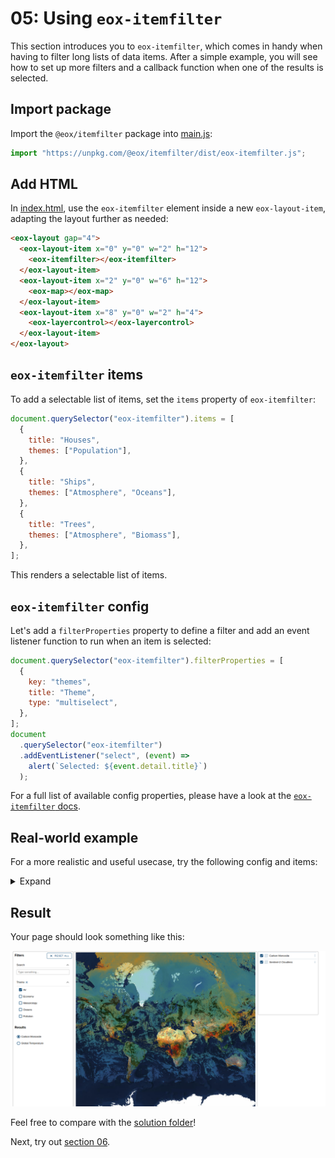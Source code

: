 # 05: Using `eox-itemfilter`

This section introduces you to `eox-itemfilter`, which comes in handy when having to filter long lists of data items. After a simple example, you will see how to set up more filters and a callback function when one of the results is selected.

## Import package

Import the `@eox/itemfilter` package into [main.js](./main.js):

```js
import "https://unpkg.com/@eox/itemfilter/dist/eox-itemfilter.js";
```

## Add HTML

In [index.html](./index.html), use the `eox-itemfilter` element inside a new `eox-layout-item`, adapting the layout further as needed:

```html
<eox-layout gap="4">
  <eox-layout-item x="0" y="0" w="2" h="12">
    <eox-itemfilter></eox-itemfilter>
  </eox-layout-item>
  <eox-layout-item x="2" y="0" w="6" h="12">
    <eox-map></eox-map>
  </eox-layout-item>
  <eox-layout-item x="8" y="0" w="2" h="4">
    <eox-layercontrol></eox-layercontrol>
  </eox-layout-item>
</eox-layout>
```

## `eox-itemfilter` items

To add a selectable list of items, set the `items` property of `eox-itemfilter`:

```js
document.querySelector("eox-itemfilter").items = [
  {
    title: "Houses",
    themes: ["Population"],
  },
  {
    title: "Ships",
    themes: ["Atmosphere", "Oceans"],
  },
  {
    title: "Trees",
    themes: ["Atmosphere", "Biomass"],
  },
];
```

This renders a selectable list of items.

## `eox-itemfilter` config

Let's add a `filterProperties` property to define a filter and add an event listener function to run when an item is selected:

```js
document.querySelector("eox-itemfilter").filterProperties = [
  {
    key: "themes",
    title: "Theme",
    type: "multiselect",
  },
];
document
  .querySelector("eox-itemfilter")
  .addEventListener("select", (event) =>
    alert(`Selected: ${event.detail.title}`)
  );
```

For a full list of available config properties, please have a look at the [`eox-itemfilter` docs](https://eox-a.github.io/EOxElements/?path=/docs/elements-eox-itemfilter--docs).

## Real-world example

For a more realistic and useful usecase, try the following config and items:

<details>
<summary>Expand</summary>

```js
Object.assign(document.querySelector("eox-itemfilter"), {
  filterProperties: [
    // added full-text search filter
    {
      keys: ["title"],
      title: "Search",
      type: "text",
      expanded: true,
    },
    {
      key: "themes",
      title: "Theme",
      type: "multiselect",
      expanded: true,
    },
  ],
  items: [
    {
      title: "Global Temperature",
      id: "global-temperature",
      themes: ["Air", "Meteorology"],
      stac: "https://eurodatacube.github.io/eodash-catalog/RACE/meteorological_variables/temperature/collection.json",
    },
    {
      title: "Carbon Monoxide",
      id: "carbon-monoxide",
      themes: ["Air", "Pollution"],
      stac: "https://eurodatacube.github.io/eodash-catalog/RACE/global_parameters/CO_3_daily/collection.json",
    },
    {
      title: "Vessel Density",
      id: "vessel-density",
      themes: ["Economy", "Oceans"],
      stac: "https://eurodatacube.github.io/eodash-catalog/RACE/vessel_density/vessel_density_all/collection.json",
    },
  ],
});
document.querySelector("eox-itemfilter").addEventListener("select", (event) => {
  const item = event.detail;
  const eoxMap = document.querySelector("eox-map");
  // fetch the STAC collection
  fetch(item.stac)
    .then((response) => response.json())
    .then((json) => {
      // find the link with `rel` "wms"
      const wmsLink = json.links.find((l) => l.rel === "wms");
      // push the new layer definition to the eox-map layers
      eoxMap.layers = [
        {
          type: "Tile",
          properties: {
            id: item.id,
            title: item.title,
          },
          source: {
            type: "TileWMS",
            url: wmsLink.href,
            params: {
              LAYERS: wmsLink["wms:layers"],
            },
          },
        },
        ...eoxMap.layers,
      ];
    });
});
```

</details>

## Result

Your page should look something like this:

![](../screenshots/05.png)

Feel free to compare with the [solution folder](./solution/)!

Next, try out [section 06](../06-eox-stacinfo/README.md).
